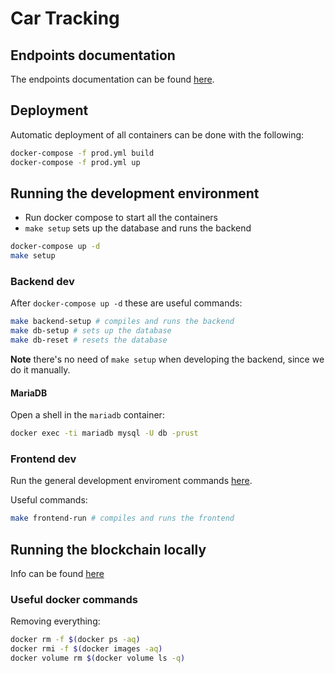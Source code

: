 # Car Tracking

## Endpoints documentation

The endpoints documentation can be found [here](backend/test/README.md).

## Deployment

Automatic deployment of all containers can be done with the following:

```bash
docker-compose -f prod.yml build
docker-compose -f prod.yml up
```

## Running the development environment

- Run docker compose to start all the containers
- `make setup` sets up the database and runs the backend

```bash
docker-compose up -d
make setup
```

### Backend dev

After `docker-compose up -d` these are useful commands:

```bash
make backend-setup # compiles and runs the backend
make db-setup # sets up the database
make db-reset # resets the database
```

**Note** there's no need of `make setup` when developing the backend, since we do 
it manually.

#### MariaDB

Open a shell in the `mariadb` container:

```bash
docker exec -ti mariadb mysql -U db -prust
```

### Frontend dev

Run the general development enviroment commands [here](#Running-the-development-environment).

Useful commands:

```bash
make frontend-run # compiles and runs the frontend
```

## Running the blockchain locally

Info can be found [here](blockchain/Readme.org)

### Useful docker commands 

Removing everything:

```bash
docker rm -f $(docker ps -aq)
docker rmi -f $(docker images -aq)
docker volume rm $(docker volume ls -q)
```
